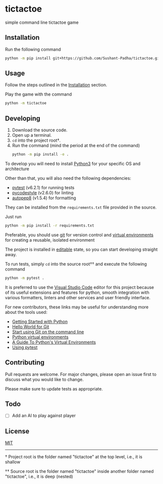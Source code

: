 # tictactoe

simple command line tictactoe game

## Installation

Run the following command

```bash
python -m pip install git+https://github.com/Sushant-Padha/tictactoe.git
```


## Usage

Follow the steps outlined in the [Installation](#installation) section.

Play the game with the command

```bash
python -m tictactoe
```

## Developing

1. Download the source code.
2. Open up a terminal.
3. `cd` into the project root†.
4. Run the command (mind the period at the end of the command)
   ```bash
   python -m pip install -e .
   ```

To develop you will need to install [Python3](https://python.org) for your specific OS and architecture

Other than that, you will also need the following dependencies:

- [pytest](https://pytest.org) (v6.2.1) for running tests
- [pycodestyle](https://pypi.org/project/pycodestyle/) (v2.6.0) for linting
- [autopep8](https://pypi.org/project/autopep8/) (v1.5.4) for formatting

They can be installed from the `requirements.txt` file provided in the source.

Just run

```bash
python -m pip install -r requirements.txt
```

Preferable, you should use [git](https://git-scm.com) for version control and [virtual environments](https://docs.python.org/3/tutorial/venv.html) for creating a reusable, isolated environment

The project is installed in [editable](https://pip.pypa.io/en/stable/reference/pip_install/#editable-installs) state, so you can start developing straight away.

To run tests, simply `cd` into the source root†† and execute the following command

```bash
python -m pytest .
```

It is preferred to use the [Visual Studio Code](https://code.visualstudio.com) editor for this project because of its useful extensions and features for python, smooth integration with various formatters, linters and other services and user friendly interface.

For new contributors, these links may be useful for understanding more about the tools used:

* [Getting Started with Python](https://www.python.org/about/gettingstarted)
* [Hello World for Git](https://guides.github.com/activities/hello-world/)
* [Start using Git on the command line](https://docs.gitlab.com/ee/gitlab-basics/start-using-git.html)
* [Python virtual environments](https://docs.python.org/3/tutorial/venv.html)
* [A Guide To Python's Virtual Environments](https://towardsdatascience.com/virtual-environments-104c62d48c54)
* [Using pytest](https://docs.pytest.org)

## Contributing

Pull requests are welcome. For major changes, please open an issue first to discuss what you would like to change.

Please make sure to update tests as appropriate.

## Todo

- [ ] Add an AI to play against player

## License

[MIT](https://choosealicense.com/licenses/mit/)

---

† Project root is the folder named "tictactoe" at the top level, i.e., it is shallow

†† Source root is the folder named "tictactoe" inside another folder named "tictactoe", i.e., it is deep (nested)
